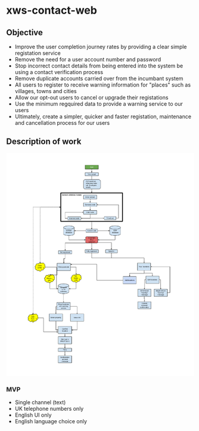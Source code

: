 # xws-contact-web

## Objective

* Improve the user completion journey rates by providing a clear simple registation service
* Remove the need for a user account number and password
* Stop incorrect contact details from being entered into the system be using a contact verification process
* Remove duplicate accounts carried over from the incumbant system
* All users to register to receive warning information for "places" such as villages, towns and cities
* Allow our opt-out users to cancel or upgrade their registations
* Use the minimum regquired data to provide a warning service to our users
* Ultimately, create a simpler, quicker and faster registation, maintenance and cancellation process for our users

## Description of work

![xws-contact-web-steps](https://github.com/NeXt-Warning-System/documentation/blob/master/xws-contact-web/design/Contact%20first%20alpha%20v2.png)


### MVP

* Single channel (text)
* UK telephone numbers only
* English UI only
* English language choice only

